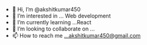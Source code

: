 - 👋 Hi, I’m @akshitkumar450
- 👀 I’m interested in ... Web development
- 🌱 I’m currently learning ...React
- 💞️ I’m looking to collaborate on ...
- 📫 How to reach me ...akshitkumar450@gmail.com

<!---
akshitkumar450/akshitkumar450 is a ✨ special ✨ repository because its `README.md` (this file) appears on your GitHub profile.
You can click the Preview link to take a look at your changes.
--->
